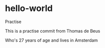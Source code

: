 # hello-world
Practise

<p>This is a practise commit from Thomas de Beus</p>
<p>Who's 27 years of age and lives in Amsterdam
